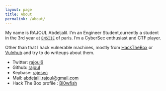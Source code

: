 ```yaml
---
layout: page
title: About
permalink: /about/
---
```


My name is RAJOUL Abdeljalil. I'm an Engineer Student,currently a student in the 3rd year at [`ENSIIE`](https://www.ensiie.fr/) of paris. I’m a CyberSec enthusiast and CTF player. 

Other than that I hack vulnerable machines, mostly from [HackTheBox](http://hackthebox.eu/) or [Vulnhub](http://vulnhub.com/) and try to do writeups about them.


* Twitter: [rajoul6](https://twitter.com/@rajoul6)
* Github: [rajoul](https://github.com/rajoul)
* Keybase: [rajesec](https://keybase.io/rajesec)
* Mail: abdejalil.rajoul@gmail.com
* Hack The Box profile : [Bl0wfish](https://www.hackthebox.eu/home/users/profile/94847)

